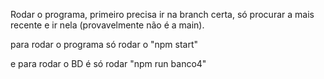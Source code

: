 Rodar o programa, primeiro precisa ir na branch certa, só procurar a mais recente e ir nela (provavelmente não é a main).

para rodar o programa só rodar o "npm start"

e para rodar o BD é só rodar "npm run banco4"
